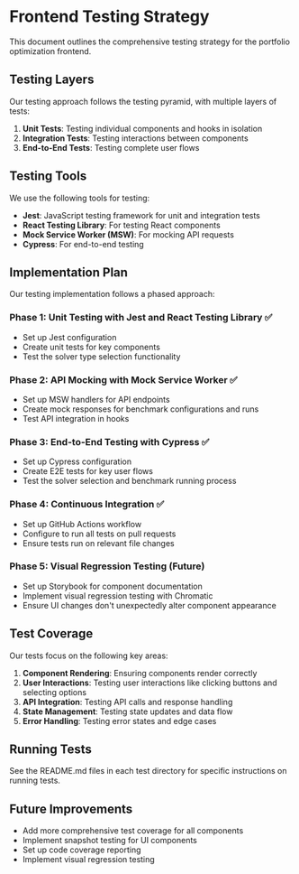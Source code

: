 # Frontend Testing Strategy

This document outlines the comprehensive testing strategy for the portfolio optimization frontend.

## Testing Layers

Our testing approach follows the testing pyramid, with multiple layers of tests:

1. **Unit Tests**: Testing individual components and hooks in isolation
2. **Integration Tests**: Testing interactions between components
3. **End-to-End Tests**: Testing complete user flows

## Testing Tools

We use the following tools for testing:

- **Jest**: JavaScript testing framework for unit and integration tests
- **React Testing Library**: For testing React components
- **Mock Service Worker (MSW)**: For mocking API requests
- **Cypress**: For end-to-end testing

## Implementation Plan

Our testing implementation follows a phased approach:

### Phase 1: Unit Testing with Jest and React Testing Library ✅

- Set up Jest configuration
- Create unit tests for key components
- Test the solver type selection functionality

### Phase 2: API Mocking with Mock Service Worker ✅

- Set up MSW handlers for API endpoints
- Create mock responses for benchmark configurations and runs
- Test API integration in hooks

### Phase 3: End-to-End Testing with Cypress ✅

- Set up Cypress configuration
- Create E2E tests for key user flows
- Test the solver selection and benchmark running process

### Phase 4: Continuous Integration ✅

- Set up GitHub Actions workflow
- Configure to run all tests on pull requests
- Ensure tests run on relevant file changes

### Phase 5: Visual Regression Testing (Future)

- Set up Storybook for component documentation
- Implement visual regression testing with Chromatic
- Ensure UI changes don't unexpectedly alter component appearance

## Test Coverage

Our tests focus on the following key areas:

1. **Component Rendering**: Ensuring components render correctly
2. **User Interactions**: Testing user interactions like clicking buttons and selecting options
3. **API Integration**: Testing API calls and response handling
4. **State Management**: Testing state updates and data flow
5. **Error Handling**: Testing error states and edge cases

## Running Tests

See the README.md files in each test directory for specific instructions on running tests.

## Future Improvements

- Add more comprehensive test coverage for all components
- Implement snapshot testing for UI components
- Set up code coverage reporting
- Implement visual regression testing
